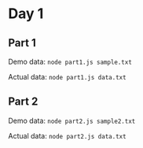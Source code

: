 # Day 1

## Part 1

Demo data: `node part1.js sample.txt`

Actual data: `node part1.js data.txt`

## Part 2

Demo data: `node part2.js sample2.txt`

Actual data: `node part2.js data.txt`